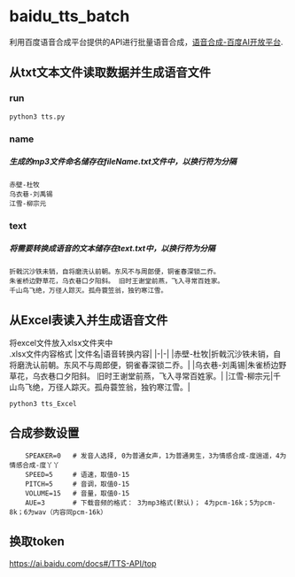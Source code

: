 # baidu_tts_batch
利用百度语音合成平台提供的API进行批量语音合成，[语音合成-百度AI开放平台](https://ai.baidu.com/tech/speech/tts_online).

## 从txt文本文件读取数据并生成语音文件
### run
```python
python3 tts.py
```
### name
##### 生成的mp3文件命名储存在fileName.txt文件中，以换行符为分隔
    赤壁-杜牧
    乌衣巷-刘禹锡
    江雪-柳宗元

### text
##### 将需要转换成语音的文本储存在text.txt中，以换行符为分隔
    折戟沉沙铁未销，自将磨洗认前朝。东风不与周郎便，铜雀春深锁二乔。
    朱雀桥边野草花，乌衣巷口夕阳斜。 旧时王谢堂前燕，飞入寻常百姓家。
    千山鸟飞绝，万径人踪灭。孤舟蓑笠翁，独钓寒江雪。
    
    
## 从Excel表读入并生成语音文件  
将excel文件放入xlsx文件夹中  
.xlsx文件内容格式
|文件名|语音转换内容|
|-|-|
|赤壁-杜牧|折戟沉沙铁未销，自将磨洗认前朝。东风不与周郎便，铜雀春深锁二乔。|
|乌衣巷-刘禹锡|朱雀桥边野草花，乌衣巷口夕阳斜。 旧时王谢堂前燕，飞入寻常百姓家。|
|江雪-柳宗元|千山鸟飞绝，万径人踪灭。孤舟蓑笠翁，独钓寒江雪。|

```python3
python3 tts_Excel
```

## 合成参数设置
        SPEAKER=0   # 发音人选择, 0为普通女声，1为普通男生，3为情感合成-度逍遥，4为情感合成-度丫丫
        SPEED=5     # 语速，取值0-15
        PITCH=5     # 音调，取值0-15
        VOLUME=15   # 音量，取值0-15
        AUE=3       # 下载音频的格式： 3为mp3格式(默认)； 4为pcm-16k；5为pcm-8k；6为wav（内容同pcm-16k）

## 换取token
https://ai.baidu.com/docs#/TTS-API/top
